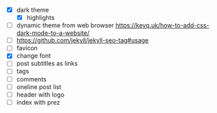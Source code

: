 - [x] dark theme
  - [x] highlights
- [ ] dynamic theme from web browser
      https://kevq.uk/how-to-add-css-dark-mode-to-a-website/
- [ ] https://github.com/jekyll/jekyll-seo-tag#usage
- [ ] favicon
- [x] change font
- [ ] post subtitles as links
- [ ] tags
- [ ] comments
- [ ] oneline post list
- [ ] header with logo
- [ ] index with prez
